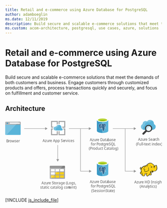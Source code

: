 ```yaml
---
title: Retail and e-commerce using Azure Database for PostgreSQL
author: adamboeglin
ms.date: 12/11/2019
description: Build secure and scalable e-commerce solutions that meet the demands of both customers and business. Engage customers through customized products and offers, process transactions quickly and securely, and focus on fulfillment and customer service.
ms.custom: acom-architecture, postgresql, use cases, azure, solutions
---
```

# Retail and e-commerce using Azure Database for PostgreSQL

Build secure and scalable e-commerce solutions that meet the demands of both customers and business. Engage customers through customized products and offers, process transactions quickly and securely, and focus on fulfillment and customer service. 


## Architecture

<svg class="architecture-diagram" aria-labelledby="retail-and-ecommerce-using-azure-database-for-postgresql" height="285.39" viewbox="0 0 595.565 285.39" width="595.565" xmlns="http://www.w3.org/2000/svg"><title id="retail-and-ecommerce-using-azure-database-for-postgresql">Retail and e-commerce using Azure Database for PostgreSQL</title><desc>Build secure and scalable e-commerce solutions that meet the demands of both customers and business. Engage customers through customized products and offers, process transactions quickly and securely, and focus on fulfillment and customer service.</desc><text fill="#5b5b5b" font-family="SegoeUI, Segoe UI" font-size="14" transform="translate(3.797 91.785)">B<tspan letter-spacing="-0.013em" x="8.025" y="0">r</tspan><tspan x="12.708" y="0">owser</tspan></text><path d="M0,61.653A2.354,2.354,0,0,0,2.347,64H56.338a2.354,2.354,0,0,0,2.347-2.347V24.915H0Z" fill="#59b4d9"></path><path d="M56.338,14H2.347A2.354,2.354,0,0,0,0,16.347v8.92H58.685v-8.92A2.354,2.354,0,0,0,56.338,14" fill="#a0a1a2"></path><path d="M2.347,14A2.354,2.354,0,0,0,0,16.347V61.653A2.354,2.354,0,0,0,2.347,64H4.93L51.174,14Z" fill="#fff" opacity="0.2" style="isolation: isolate"></path><rect fill="#fff" height="4.514" width="38.371" x="17.305" y="17.181"></rect><circle cx="7.9" cy="19.814" fill="#3999c6" r="2.633"></circle><text fill="#5b5b5b" font-family="SegoeUI, Segoe UI" font-size="14" transform="translate(321.778 87.285)">Azu<tspan letter-spacing="-0.013em" x="23.283" y="0">r</tspan><tspan x="27.966" y="0">e Data</tspan><tspan letter-spacing="-0.013em" x="67.929" y="0">b</tspan><tspan x="75.975" y="0">ase </tspan><tspan x="3.989" y="16.8">for </tspan><tspan letter-spacing="-0.037em" x="25.276" y="16.8">P</tspan><tspan x="32.597" y="16.8">os</tspan><tspan letter-spacing="-0.008em" x="46.741" y="16.8">t</tspan><tspan x="51.375" y="16.8">g</tspan><tspan letter-spacing="-0.013em" x="59.62" y="16.8">r</tspan><tspan x="64.302" y="16.8">eSQL</tspan><tspan x="-3.845" y="33.6">(P</tspan><tspan letter-spacing="-0.013em" x="8.22" y="33.6">r</tspan><tspan x="12.903" y="33.6">oduct Catalog)</tspan></text><text fill="#5b5b5b" font-family="SegoeUI, Segoe UI" font-size="14" transform="translate(321.778 247.285)">Azu<tspan letter-spacing="-0.013em" x="23.283" y="0">r</tspan><tspan x="27.966" y="0">e Data</tspan><tspan letter-spacing="-0.013em" x="67.929" y="0">b</tspan><tspan x="75.975" y="0">ase </tspan><tspan x="3.989" y="16.8">for </tspan><tspan letter-spacing="-0.037em" x="25.276" y="16.8">P</tspan><tspan x="32.597" y="16.8">os</tspan><tspan letter-spacing="-0.008em" x="46.741" y="16.8">t</tspan><tspan x="51.375" y="16.8">g</tspan><tspan letter-spacing="-0.013em" x="59.62" y="16.8">r</tspan><tspan x="64.302" y="16.8">eSQL</tspan><tspan x="5.472" y="33.6">(Session </tspan><tspan letter-spacing="-0.032em" x="59.688" y="33.6">S</tspan><tspan x="66.674" y="33.6">ta</tspan><tspan letter-spacing="-0.008em" x="78.542" y="33.6">t</tspan><tspan x="83.176" y="33.6">e)</tspan></text><text fill="#5b5b5b" font-family="SegoeUI, Segoe UI" font-size="14" transform="translate(142.145 90.785)">Azu<tspan letter-spacing="-0.013em" x="23.283" y="0">r</tspan><tspan x="27.966" y="0">e App Se</tspan><tspan letter-spacing="0.04em" x="83.207" y="0">r</tspan><tspan x="88.635" y="0">vices</tspan></text><text fill="#5b5b5b" font-family="SegoeUI, Segoe UI" font-size="14" transform="translate(505.337 86.785)">Azu<tspan letter-spacing="-0.013em" x="23.283" y="0">r</tspan><tspan x="27.966" y="0">e Sea</tspan><tspan letter-spacing="-0.013em" x="61.004" y="0">r</tspan><tspan x="65.687" y="0">ch</tspan><tspan x="-7.889" y="16.8">(Full-</tspan><tspan letter-spacing="-0.008em" x="23.475" y="16.8">t</tspan><tspan x="28.109" y="16.8">ext index)</tspan></text><text fill="#5b5b5b" font-family="SegoeUI, Segoe UI" font-size="14" transform="translate(138.088 251.785)">Azu<tspan letter-spacing="-0.013em" x="23.283" y="0">r</tspan><tspan x="27.966" y="0">e </tspan><tspan letter-spacing="-0.032em" x="39.122" y="0">S</tspan><tspan letter-spacing="-0.008em" x="46.108" y="0">t</tspan><tspan x="50.743" y="0">orage (Logs,</tspan><tspan x="-5.12" y="16.8">static catalog con</tspan><tspan letter-spacing="-0.008em" x="102.847" y="16.8">t</tspan><tspan x="107.481" y="16.8">ent)</tspan></text><line fill="none" stroke="#969696" stroke-miterlimit="10" stroke-width="1.5" x1="319.54" x2="242.275" y1="40.03" y2="40.03"></line><polygon fill="#969696" points="318.008 34.794 327.075 40.03 318.008 45.266 318.008 34.794"></polygon><line fill="none" stroke="#969696" stroke-miterlimit="10" stroke-width="1.5" x1="153.54" x2="72.275" y1="40.03" y2="40.03"></line><polygon fill="#969696" points="152.008 34.794 161.075 40.03 152.008 45.266 152.008 34.794"></polygon><path d="M196.051,61.22H178.123V43.4h3.672a9.513,9.513,0,0,1-.648-3.564V39.62h-6.8V65h25.488V49.88h-3.78Z" fill="#a0a1a2"></path><path d="M221.323,43.4h3.24V61.328H206.635V49.988h-3.78V65h25.488V39.62h-7.992a7.609,7.609,0,0,1,.972,3.564Z" fill="#a0a1a2"></path><path d="M178.123,32.6V14.78h17.928V25.148a10.021,10.021,0,0,1,3.78-1.728V11H174.343V36.38h7.344a10.249,10.249,0,0,1,2.376-3.672l-5.94-.108Z" fill="#a0a1a2"></path><path d="M206.635,22.988V14.78h17.928V32.708h-7.884a13.1,13.1,0,0,1,.54,3.672v.108h11.124V11H202.855V22.772c.324,0,.54-.108.864-.108A26.751,26.751,0,0,1,206.635,22.988Z" fill="#a0a1a2"></path><path d="M218.407,43.076a3.987,3.987,0,0,0-4-4h-.54a11.741,11.741,0,0,0,.432-2.808,10.628,10.628,0,0,0-20.736-3.348,8.425,8.425,0,0,0-2.376-.432,7.345,7.345,0,0,0,0,14.688h23.544a4.107,4.107,0,0,0,3.672-4.1" fill="#59b4d9"></path><path d="M195.079,47.18a7.341,7.341,0,0,1,3.564-12.312,5.967,5.967,0,0,1,2.376-.108,10.713,10.713,0,0,1,5.94-8.64,10.181,10.181,0,0,0-3.24-.54,10.57,10.57,0,0,0-10.044,7.344,8.425,8.425,0,0,0-2.376-.432,7.345,7.345,0,0,0,0,14.688h3.78Z" fill="#fff" opacity="0.2" style="isolation: isolate"></path><path d="M169.343,228.5a2.131,2.131,0,0,0,2.2,2.2h53.592a2.131,2.131,0,0,0,2.2-2.2v-38.4h-58Z" fill="#a0a1a2"></path><path d="M225.139,181.292H171.547a2.131,2.131,0,0,0-2.2,2.2v6.612h58V183.5a2.131,2.131,0,0,0-2.2-2.2" fill="#7a7a7a"></path><rect fill="#fff" height="8.816" width="14.616" x="191.151" y="193.936"></rect><rect fill="#fcd116" height="8.816" width="14.616" x="191.151" y="205.884"></rect><rect fill="#fcd116" height="8.816" width="14.616" x="208.551" y="205.884"></rect><rect fill="#fff" height="8.816" width="14.616" x="208.551" y="193.936"></rect><rect fill="#fff" height="8.816" width="14.616" x="173.751" y="193.936"></rect><rect fill="#fff" height="8.816" width="14.616" x="173.751" y="205.884"></rect><rect fill="#fcd116" height="8.816" width="14.616" x="173.751" y="217.716"></rect><rect fill="#fcd116" height="8.816" width="14.616" x="191.151" y="217.716"></rect><rect fill="#fcd116" height="8.816" width="14.616" x="208.551" y="217.716"></rect><path d="M171.547,181.292a2.37,2.37,0,0,0-2.2,2.2V228.5a2.37,2.37,0,0,0,2.2,2.2h2.436l45.936-49.416Z" fill="#fff" opacity="0.2" style="isolation: isolate"></path><path d="M565.623,22.9c0-.448.112-1.008.112-1.456a14.413,14.413,0,0,0-14.56-14.336,14.135,14.135,0,0,0-11.76,5.824,10.426,10.426,0,0,0-5.824-1.68A10.971,10.971,0,0,0,522.615,22.12v.9c-4.032,2.128-6.272,5.6-6.272,9.856,0,6.72,5.488,11.984,12.544,11.984H559.8c7.056,0,12.544-5.264,12.544-11.984A10.625,10.625,0,0,0,565.623,22.9Z" fill="#59b4d9"></path><path d="M524.183,38.36c0-4.592,2.352-8.176,6.72-10.416v-.9a11.754,11.754,0,0,1,17.808-9.856,15.487,15.487,0,0,1,12.544-6.384h0A15.172,15.172,0,0,0,551.175,7a14.535,14.535,0,0,0-11.76,5.936,10.426,10.426,0,0,0-5.824-1.68A10.971,10.971,0,0,0,522.615,22.12v.9c-4.032,2.128-6.272,5.6-6.272,9.856a11.877,11.877,0,0,0,9.408,11.648A12.584,12.584,0,0,1,524.183,38.36Z" fill="#fff" opacity="0.2" style="isolation: isolate"></path><path d="M554.759,41.72a9.692,9.692,0,0,1-9.408,7.392A8.526,8.526,0,0,1,543,48.776a10.058,10.058,0,0,1-3.136-1.456,10.293,10.293,0,0,1-2.464-2.464,9.8,9.8,0,0,1-1.456-7.728,9.692,9.692,0,0,1,9.408-7.392,8.526,8.526,0,0,1,2.352.336,9.758,9.758,0,0,1,5.936,4.368,9.232,9.232,0,0,1,1.12,7.28" fill="#fff"></path><path d="M554.759,41.72a9.692,9.692,0,0,1-9.408,7.392A8.526,8.526,0,0,1,543,48.776a10.058,10.058,0,0,1-3.136-1.456,10.293,10.293,0,0,1-2.464-2.464,9.8,9.8,0,0,1-1.456-7.728,9.692,9.692,0,0,1,9.408-7.392,8.526,8.526,0,0,1,2.352.336,9.758,9.758,0,0,1,5.936,4.368,9.232,9.232,0,0,1,1.12,7.28" fill="#59b4d9" opacity="0.1" style="isolation: isolate"></path><path d="M550.615,31.3a9.5,9.5,0,0,0-2.912-1.232,8.526,8.526,0,0,0-2.352-.336,9.692,9.692,0,0,0-9.408,7.392,9.3,9.3,0,0,0,1.456,7.728,7.847,7.847,0,0,0,.9,1.12A25.051,25.051,0,0,1,550.615,31.3" fill="#59b4d9" opacity="0.3" style="isolation: isolate"></path><path d="M557.223,32.312a13.834,13.834,0,0,0-8.512-6.272,17.291,17.291,0,0,0-3.36-.448,13.892,13.892,0,0,0-13.44,10.528,13.553,13.553,0,0,0,1.456,10.192l-10.528,10.64a3.654,3.654,0,0,0,0,5.04,3.8,3.8,0,0,0,5.152,0l10.528-10.64a14.179,14.179,0,0,0,3.584,1.456,17.291,17.291,0,0,0,3.36.448A13.892,13.892,0,0,0,558.9,42.728,14.127,14.127,0,0,0,557.223,32.312Zm-2.464,9.408a9.692,9.692,0,0,1-9.408,7.392A8.526,8.526,0,0,1,543,48.776a10.058,10.058,0,0,1-3.136-1.456,10.293,10.293,0,0,1-2.464-2.464,9.8,9.8,0,0,1-1.456-7.728,9.692,9.692,0,0,1,9.408-7.392,8.526,8.526,0,0,1,2.352.336,9.758,9.758,0,0,1,5.936,4.368A9.3,9.3,0,0,1,554.759,41.72Z" fill="#3e3e3e"></path><path d="M537.511,50.792a13.635,13.635,0,0,1-3.584-3.584c-.224-.336-.336-.56-.56-.9l-.9,1.008-.112.112a2.343,2.343,0,0,0,.448.672,16.758,16.758,0,0,0,3.92,4.032,2.676,2.676,0,0,0,.784.336l1.008-1.008C538.071,51.128,537.847,51.016,537.511,50.792Z" fill="#1e1e1e" opacity="0.5" style="isolation: isolate"></path><polygon fill="#fcd116" points="534.788 181.474 530.163 182.267 526.066 184.117 522.498 186.364 519.062 190.461 517.212 192.443 515.361 193.104 514.833 191.915 515.758 190.725 515.89 189.007 516.551 189.007 517.079 189.536 516.947 187.818 516.287 187.289 516.287 186.628 514.701 187.553 513.115 189.271 512.851 190.857 513.511 192.179 514.04 194.293 515.229 194.822 516.551 194.822 517.74 194.029 516.947 198.126 517.74 202.619 516.815 204.733 514.04 207.773 514.436 209.755 515.89 211.87 518.401 213.588 519.855 213.852 521.308 213.852 520.383 217.817 523.819 219.27 528.18 219.799 529.634 218.742 529.766 216.231 531.484 213.456 531.616 211.209 535.581 211.606 539.281 211.209 535.581 213.456 536.242 216.099 538.488 219.799 540.867 220.724 542.585 220.063 543.378 218.478 547.211 215.57 548.004 216.231 553.951 216.495 555.14 215.438 555.272 213.72 554.876 213.059 554.611 208.434 552.629 204.469 552.893 202.619 554.083 203.28 557.519 206.451 559.105 206.584 560.955 205.791 562.805 204.469 563.73 201.43 569.016 201.826 572.32 200.505 574.963 198.126 576.813 194.558 577.342 190.329 576.945 185.571 575.888 181.21 574.831 179.756 573.377 179.36 570.866 182.135 568.62 182.928 566.637 179.624 564.655 177.774 563.466 177.113 559.237 173.413 555.669 171.563 552.233 171.298 548.136 171.959 544.568 173.281 542.189 175.263 540.206 177.642 538.224 178.17 534.788 181.474"></polygon><polygon fill="#1e1e1e" points="516.947 197.461 517.476 198.122 517.608 197.329 517.212 197.329 516.947 197.461"></polygon><path d="M577.738,185.307a14.653,14.653,0,0,0-1.586-5.286c-.132-.132-.264-.4-.4-.529a5.457,5.457,0,0,0-1.454-.925,1.96,1.96,0,0,0-1.718,0c-.132.132-.264.132-.4.264a7.33,7.33,0,0,0-.793,1.057,9.318,9.318,0,0,1-.925,1.189,5.128,5.128,0,0,1-1.454.793,5.128,5.128,0,0,0-.793-1.454,12.4,12.4,0,0,0-1.189-1.586l-1.057-1.057-1.189-.793a29.418,29.418,0,0,1-3.172-2.511c-.4-.4-.925-.793-1.322-1.189a11.711,11.711,0,0,0-7-3.04,19.132,19.132,0,0,0-7.929,1.718,13.93,13.93,0,0,0-3.436,2.114,18.967,18.967,0,0,0-2.511,2.907,3.91,3.91,0,0,0-1.322.264,4.69,4.69,0,0,0-1.586,1.057,8.55,8.55,0,0,1-1.189,1.057h0l-1.057,1.057a28.952,28.952,0,0,0-6.872,1.718,19.8,19.8,0,0,0-5.683,3.436,9.936,9.936,0,0,0-1.982,2.114,21.524,21.524,0,0,0-1.454,2.247l-1.189,1.189a2.742,2.742,0,0,1-1.322.793h0a1.023,1.023,0,0,1-.4.132v-.132a3.389,3.389,0,0,0,.793-2.511c.132.132.132.264.264.4s.132.264.264.4l.264-.264.4.132a5.542,5.542,0,0,0,.132-2.114,1.816,1.816,0,0,0-.661-1.057c0-.132.132-.132.132-.264a1.91,1.91,0,0,0,.264-.925l-.264-.132h0l.264.132.4-.264-.529.132a8.585,8.585,0,0,0-3.568,2.247,5.868,5.868,0,0,0-1.057,1.454,2.949,2.949,0,0,0-.4,1.718,3.97,3.97,0,0,0,.793,1.454,8.422,8.422,0,0,0,.264.925,1.878,1.878,0,0,1,.264.793,2.746,2.746,0,0,0,1.454,1.322,3.221,3.221,0,0,0,1.586,0c-.132.661-.132,1.322-.264,1.982a27.663,27.663,0,0,0,.132,3.172,1.676,1.676,0,0,0,.132.793c0,.264.132.529.132.793a1.878,1.878,0,0,0-.264.793,5.523,5.523,0,0,1-.529,1.322l-1.057,1.057-.925.925-.264.264a1.625,1.625,0,0,0-.661,1.85,18.821,18.821,0,0,0,.661,2.114,8.032,8.032,0,0,0,1.322,1.85,14.113,14.113,0,0,0,3.3,2.114,3.92,3.92,0,0,0,2.114.264c0,.132,0,.264-.132.264a6.443,6.443,0,0,0-.4.925c-.793,1.85,0,2.775,1.322,3.3a12.99,12.99,0,0,0,2.114.661c.132,0,.264.132.529.132a19.751,19.751,0,0,0,3.7.793c1.454.132,2.775-.264,3.172-1.586a5.816,5.816,0,0,0,.264-1.322V216.76a7.076,7.076,0,0,1,.925-1.586c0-.132.132-.132.132-.264.264-.529.529-.793.529-1.189v-1.586a15.994,15.994,0,0,0,2.511.132h1.322c-.132,0-.264.132-.4.132a.129.129,0,0,0-.132.132c-1.189.529-1.189,1.718-.793,2.775a6.285,6.285,0,0,0,1.454,2.643,10.365,10.365,0,0,0,2.643,3.04c1.057.661,2.247.661,3.832-.132a2.746,2.746,0,0,0,1.322-1.454c.132-.132.264-.4.4-.529a19.778,19.778,0,0,1,1.982-1.586,5.6,5.6,0,0,1,.925-.661,4.4,4.4,0,0,0,.793.4,4.955,4.955,0,0,0,1.454.132h3.436a3.823,3.823,0,0,0,2.247-.4,2.286,2.286,0,0,0,1.057-1.982V213.72a1.757,1.757,0,0,0-.4-.925v-2.907a6.633,6.633,0,0,0-.264-1.586,6.442,6.442,0,0,0-.529-1.454c-.132-.4-.264-.661-.4-1.057l-.264.132h0l.264-.132h0a8.084,8.084,0,0,0-.661-1.586v-.4l.529.529.793.793a9.1,9.1,0,0,0,1.718,1.454,3.19,3.19,0,0,0,2.247.529,5.239,5.239,0,0,0,2.907-1.057,6.459,6.459,0,0,0,1.85-2.379c.132-.264.132-.529.264-.793,0-.264.132-.4.132-.661a15.132,15.132,0,0,0,4.229.132,11.72,11.72,0,0,0,3.832-1.057,9.717,9.717,0,0,0,3.832-3.832h0a14.938,14.938,0,0,0,1.85-5.947C578.267,189.932,578.135,187.553,577.738,185.307ZM557.915,201.3c-.4,1.322-1.057,3.568.793,3.965a2.354,2.354,0,0,0,1.982-.4,3.724,3.724,0,0,1-1.718,0,1.159,1.159,0,0,1-.925-.793c.132.132.4.132.925.264,1.322.264,2.643-.264,2.907-1.322a13.663,13.663,0,0,1,.4-1.586,8.422,8.422,0,0,0,.925.264c-.132.529-.4,1.057-.529,1.718a3.737,3.737,0,0,1-3.7,2.511c-1.454,0-2.247-.925-3.3-1.718-.661-.529-1.322-1.189-1.982-1.718a14.62,14.62,0,0,1-4.758-2.379,9.045,9.045,0,0,0,3.568,2.775,34.584,34.584,0,0,1-1.718,6.343c-.264,1.057-2.775,5.154-3.568,5.55-.529.264-3.568,2.907-4.229,3.3a5.93,5.93,0,0,1-1.454,1.718c-1.982,1.057-3.3-.925-4.361-2.643-.529-.793-1.85-3.04-.661-3.7,1.057-.529,1.718-1.057,2.907-1.718a4.016,4.016,0,0,0,.661.925c0-.4-.132-.661-.132-1.057a3.772,3.772,0,0,1,0-1.718c0-.529.132-1.189.132-1.718-.132.661-.529,1.189-.661,1.85a1.191,1.191,0,0,0-.132.661,21.353,21.353,0,0,1-7.665.132c-.132-.925-.4-1.982-.529-2.643V212.4a3.008,3.008,0,0,1-.529,2.114c-.4.793-.661.925-1.322,2.247a11.368,11.368,0,0,1-.132,2.114c-.4,1.322-3.965.264-4.89,0-1.189-.264-3.568-.793-3.04-2.379a19.168,19.168,0,0,0,1.189-4.758,25.648,25.648,0,0,1-4.493-11.1,13.782,13.782,0,0,1,.529-6.476,17.58,17.58,0,0,1,4.625-7.268c3.04-2.643,5.815-3.7,10.308-4.361-1.057,1.189-2.114,2.511-3.3,3.832a20.478,20.478,0,0,0-2.643,4.229c-1.057,2.114-1.057,2.907.4,4.625,1.189,1.586,1.85,2.247,2.247,3.832a8.559,8.559,0,0,0-.661,2.775c1.454,1.586,2.511,2.643,3.832,2.907a5.118,5.118,0,0,0,3.7-.4c2.643-1.322,5.154-3.172,8.194-3.3,1.454-3.436,1.322-6.343.529-9.779a58.531,58.531,0,0,1-.793-6.74,17.227,17.227,0,0,0-.264,6.872c.529,2.907.925,6.079-.529,8.59-2.775.264-5.154,1.85-7.665,3.172a4.364,4.364,0,0,1-3.172.264c-.793-.132-1.454-.793-2.643-2.114a6.139,6.139,0,0,1,.793-3.04,57.631,57.631,0,0,1,3.172-5.418c-1.322,1.718-2.643,3.172-3.7,4.758a12.324,12.324,0,0,0-1.982-3.172,2.784,2.784,0,0,1-.4-3.436,14.2,14.2,0,0,1,2.643-4.229c2.114-2.379,4.1-4.89,6.476-7.268A5.035,5.035,0,0,1,541,178.038c1.586-.264,3.04-.529,4.625-.925a26.978,26.978,0,0,1-4.493.4h0c1.454-1.85,2.247-2.907,4.625-3.965,5.815-2.511,9.515-2.775,14.008,1.057a31.639,31.639,0,0,0,3.436,2.775,5.816,5.816,0,0,0-1.322.264,5.038,5.038,0,0,1,1.982.132c.132.132.4.264.529.4a5.381,5.381,0,0,1,1.85,1.586,17.5,17.5,0,0,1,1.586,2.643c-.264-.132-.529-.132-.793-.264a.8.8,0,0,0-.529-.132,1.589,1.589,0,0,0-1.057.264h0a4.306,4.306,0,0,1-1.718.529,1.459,1.459,0,0,0,1.057,0h.132c-.132.132-.132.4-.264.661a2.249,2.249,0,0,0,.132.925h0c0,.132.132.132.132.264-.264.132-.4.132-.661.264a12.736,12.736,0,0,1,3.172,0c.132.4.132.661.264,1.057h-.4a1.808,1.808,0,0,0-1.85-.132c-2.247.529-1.718,1.85-2.775,3.832,1.057-1.322,1.057-2.775,2.775-3.172.4-.132.661-.264.925-.132a2.593,2.593,0,0,0-1.189,1.189c-.529,1.454-.132,2.511-.793,3.832.661-1.189.661-2.247,1.322-3.568.264-.4,1.057-1.189,1.454-1.189h.4a12.866,12.866,0,0,1,.132,2.114c-.132,1.189-.4,2.907-.529,3.568a9.474,9.474,0,0,0,1.189-3.568,10,10,0,0,0,0-3.965c-.4-1.85,1.454-1.454,2.511-2.379.793-.661,1.322-1.586,1.982-2.247s1.85.264,2.114,1.057a26.308,26.308,0,0,1,1.454,10.572c-.4,3.3-1.982,7-4.89,8.59-3.7,2.114-8.194.793-11.894-.4a9.44,9.44,0,0,1-1.982-1.057A2.969,2.969,0,0,1,557.915,201.3Zm-3.3,13.348c-.132,1.322-.529,1.454-1.85,1.454a27.623,27.623,0,0,1-3.3-.132A7.179,7.179,0,0,1,548,215.7c1.189-.925,3.3-4.625,3.7-5.947s.925-2.511,1.189-3.832a7.451,7.451,0,0,0,.529,1.586,7.821,7.821,0,0,1,.661,2.511,25.464,25.464,0,0,0,.132,3.172A2.045,2.045,0,0,1,554.611,214.645Zm-38.589-27.488a2.109,2.109,0,0,0-.4,1.057c-.4,1.454.132,2.775-1.189,3.832.661,1.189.529,1.718,1.982,1.189a5.457,5.457,0,0,0,1.454-.925c-.132.529-.4,1.057-.529,1.586,0,.132,0,.132-.132.264-1.057.4-2.379.661-2.907-.4a6.543,6.543,0,0,1-.529-1.718C512.058,190.329,514.569,187.95,516.022,187.157Zm.132,1.586a.8.8,0,0,1,.132-.529c0-.132,0-.132.132-.264.4.264.4.529.529,1.057C516.683,188.743,516.419,188.611,516.154,188.743Zm1.322,15.462a31.234,31.234,0,0,0,3.568,7.665h0a9.105,9.105,0,0,1-.4,1.057c-1.057,1.454-3.7-.661-4.493-1.454a5.346,5.346,0,0,1-1.586-2.907c-.132-.661,0-.661.529-1.189l1.982-1.982ZM567.827,182.4c0,.132.132.264.132.4l-.132.132c-.132-.132-.264-.4-.4-.529Zm-49.161,8.061Zm-2.114-3.172Zm-3.3,5.022Zm18.5,19.427Zm32.246-9.779Zm11.894-4.493Z" fill="#1e1e1e"></path><path d="M560.558,185.835a13.744,13.744,0,0,0-1.982.264c0-.264-.132-.4-.132-.661a1.876,1.876,0,0,0-1.189-1.057c.4-.264.925-.529,1.322-.793-1.057.529-2.247.4-3.172.925-.793.529-1.85,2.247-2.643,2.907a11.024,11.024,0,0,0,1.586-1.057,2.45,2.45,0,0,0,.264.925,2.082,2.082,0,0,0,.925.925,4.134,4.134,0,0,0-.661,1.322A11.547,11.547,0,0,1,560.558,185.835Z" fill="#1e1e1e"></path><path d="M551.043,183.853a5.216,5.216,0,0,1,3.3-4.1C551.175,180.549,550.647,181.871,551.043,183.853Z" fill="#1e1e1e"></path><path d="M556.2,198.919c-.132.4-.132,1.057-.264,1.454a5.72,5.72,0,0,1,.661-1.586c.264-.529.4-.529.925-.793a12.28,12.28,0,0,0,1.322-.661c-.4,0-1.057.264-1.454.264C556.461,197.729,556.329,197.994,556.2,198.919Z" fill="#1e1e1e"></path><path d="M539.281,181.078c-1.189,1.189-2.247,5.022-2.643,6.608.529-1.322,1.982-4.89,3.04-5.815a2.765,2.765,0,0,1,.793-.529c-.793,1.322-.661,1.586-.4,3.3a6.977,6.977,0,0,1,1.85-3.832c1.057-.264,2.114-.661,3.3-1.057-1.322.132-2.511.264-3.832.4C540.206,180.417,539.942,180.417,539.281,181.078Z" fill="#1e1e1e"></path><path d="M555.008,187.818a.887.887,0,0,1,1.586-.793v.132a8.551,8.551,0,0,0-1.189,1.057.422.422,0,0,1-.4-.4" fill="#fffacb"></path><text fill="#5b5b5b" font-family="SegoeUI, Segoe UI" font-size="14" transform="translate(490.961 247.657)">Azu<tspan letter-spacing="-0.013em" x="23.283" y="0">r</tspan><tspan x="27.966" y="0">e HD Insight</tspan><tspan x="20.665" y="16.8">(Anal</tspan><tspan letter-spacing="0.003em" x="52.356" y="16.8">y</tspan><tspan x="59.172" y="16.8">tics)</tspan></text><polyline fill="none" points="286.343 40 286.343 202 320.808 202" stroke="#969696" stroke-miterlimit="10" stroke-width="1.5"></polyline><polygon fill="#969696" points="319.276 207.236 328.343 202 319.276 196.764 319.276 207.236"></polygon><polyline fill="none" points="456.343 40 456.343 202 490.808 202" stroke="#969696" stroke-miterlimit="10" stroke-width="1.5"></polyline><polygon fill="#969696" points="489.276 207.236 498.343 202 489.276 196.764 489.276 207.236"></polygon><line fill="none" stroke="#969696" stroke-miterlimit="10" stroke-width="1.5" x1="490.54" x2="409.275" y1="40.03" y2="40.03"></line><polygon fill="#969696" points="489.008 34.794 498.075 40.03 489.008 45.266 489.008 34.794"></polygon><line fill="none" stroke="#969696" stroke-miterlimit="10" stroke-width="1.5" x1="199.675" x2="199.675" y1="157.895" y2="102.63"></line><polygon fill="#969696" points="204.91 156.363 199.675 165.43 194.439 156.363 204.91 156.363"></polygon><path d="M348.665,7.418V48.829c0,4.359,9.738,7.8,21.678,7.8V7.418Z" fill="#3998c5"></path><path d="M370.343,56.48h.34c11.867,0,21.338-3.431,21.338-7.777V7.418H370.343Z" fill="#59b3d8"></path><path d="M391.682,7.8c0,4.246-9.636,7.8-21.451,7.8s-21.566-3.556-21.566-7.8S358.3,0,370.116,0s21.566,3.556,21.566,7.8" fill="#fff"></path><path d="M387.318,7.341c0,2.868-7.685,5.162-17.092,5.162s-17.2-2.293-17.2-5.162,7.685-5.162,17.092-5.162,17.2,2.294,17.2,5.162" fill="#7fb900"></path><path d="M383.651,10.438c2.294-.912,3.556-1.95,3.556-3.1,0-2.868-7.685-5.162-17.092-5.162s-17.092,2.294-17.092,5.162c0,1.147,1.376,2.294,3.556,3.1,3.1-1.262,8.029-1.95,13.536-1.95a41.81,41.81,0,0,1,13.536,1.95" fill="#b7d332"></path><path d="M382.261,38.559c-3.414.7-3.649-.456-3.649-.456,3.6-5.349,5.112-12.138,3.811-13.8-3.547-4.532-9.692-2.389-9.79-2.333l-.033.006a12.176,12.176,0,0,0-2.28-.237,5.628,5.628,0,0,0-3.605,1.079s-10.955-4.513-10.446,5.674c.114,2.166,3.107,16.4,6.683,12.1,1.307-1.572,2.57-2.9,2.57-2.9a3.316,3.316,0,0,0,2.166.553l.062-.051a2.387,2.387,0,0,0,.025.613c-.921,1.026-.651,1.21-2.493,1.589-1.863.384-.767,1.067-.055,1.246a3.786,3.786,0,0,0,4.226-1.368l-.055.217a6.157,6.157,0,0,1,.57,3.326,9.172,9.172,0,0,0,.213,3.206c.284.773.57,2.514,2.989,2a3.571,3.571,0,0,0,3.217-3.431c.1-1.331.342-1.14.352-2.326l.188-.563c.217-1.806.034-2.389,1.279-2.117l.3.026a6.9,6.9,0,0,0,2.823-.475c1.518-.7,2.417-1.88.921-1.571Z" fill="#336790"></path><path d="M367.85,29.623a1.453,1.453,0,0,0-.494-.154,1.058,1.058,0,0,0-.727.1.265.265,0,0,0-.114.177c-.032.228.307.657.731.716a.78.78,0,0,0,.1.007.8.8,0,0,0,.723-.464l.011-.04C368.1,29.894,368.081,29.75,367.85,29.623Z" fill="#fff"></path><path d="M377.284,29.267a1.356,1.356,0,0,0-.49-.01c-.355.051-.7.21-.669.42l.006.021a.723.723,0,0,0,.659.423.74.74,0,0,0,.093-.006.864.864,0,0,0,.486-.267.555.555,0,0,0,.184-.371C377.535,29.379,377.439,29.3,377.284,29.267Z" fill="#fff"></path><path d="M383.293,38.515c-.164-.5-.883-.353-1.119-.3-2.4.5-3.079.007-3.219-.131a28.037,28.037,0,0,0,3.721-8.365c.665-2.66.652-4.771-.029-5.641a7.776,7.776,0,0,0-6.043-2.987,11.694,11.694,0,0,0-4.042.539l-.029.007-.046.016h0l-.041.016a9.41,9.41,0,0,0-2.14-.278,6.073,6.073,0,0,0-3.619,1.026,15.831,15.831,0,0,0-3.461-.87,7.157,7.157,0,0,0-5.116.921c-1.586,1.125-2.322,3.147-2.179,6.007.07,1.349,2.043,12.093,5.141,13.127a1.893,1.893,0,0,0,2.1-.835c1.1-1.327,2.135-2.429,2.394-2.7a3.779,3.779,0,0,0,1.8.479,1.619,1.619,0,0,0,.015.19c-.114.129-.217.259-.325.4-.414.527-.512.651-1.854.928-.544.114-1.268.324-1.279.863s.746.878,1.193.989a4.075,4.075,0,0,0,4.154-1.006,27.674,27.674,0,0,0,.4,6.385,2.973,2.973,0,0,0,2.855,2.2,4.586,4.586,0,0,0,.953-.108A3.611,3.611,0,0,0,376.8,46c.2-1.14.539-3.912.684-5.307a3.518,3.518,0,0,0,1.279.194,7.076,7.076,0,0,0,2.686-.506C382.3,39.974,383.5,39.151,383.293,38.515ZM377.188,40c-.059.779-.509,4.531-.743,5.892a3.017,3.017,0,0,1-2.836,2.872,2.4,2.4,0,0,1-3.04-1.51q-.033-.1-.058-.2a33.7,33.7,0,0,1-.331-7.441.3.3,0,0,0-.032-.139,1.608,1.608,0,0,0-.058-.285,1.568,1.568,0,0,0-.77-.933l-.038-.019a1.14,1.14,0,0,0-.993-.059,8.076,8.076,0,0,1,.409-1.3l.064-.171c.073-.2.161-.391.255-.607.5-1.117,1.19-2.645.441-6.107a2.106,2.106,0,0,0-2.421-1.735q-.063.01-.125.025a6.209,6.209,0,0,0-2.408.859,9.229,9.229,0,0,1,2.115-5.633,5.223,5.223,0,0,1,3.939-1.482,8.125,8.125,0,0,1,5.929,2.589,9.613,9.613,0,0,1,2.166,3.558c-1.627-.195-2.721.1-3.259.865-1.14,1.637.665,4.881,1.535,6.441.148.266.3.54.35.657A5.764,5.764,0,0,0,378.2,37.6a3.114,3.114,0,0,1,.307.424l-.074.021c-.461.124-1.322.366-1.244,1.945Zm-15.973.844c-1.02-.336-2.152-2.385-3.188-5.757a36.834,36.834,0,0,1-1.444-6.588c-.129-2.588.5-4.395,1.882-5.371a5.59,5.59,0,0,1,3.257-.876,14.088,14.088,0,0,1,4.25.772h0a2.63,2.63,0,0,0-.2.18c-2.368,2.39-2.284,6.494-2.28,6.666v.02a19.726,19.726,0,0,1-.069,3.839,4.221,4.221,0,0,0,1.112,3.534,3.679,3.679,0,0,0,.378.336c-.388.412-1.311,1.413-2.309,2.615h0c-.48.574-.937.779-1.393.628Zm3.423-7a20.524,20.524,0,0,0,.08-3.939,4.8,4.8,0,0,1,3.193-1,1.382,1.382,0,0,1,1.162,1.209c.7,3.26.092,4.622-.4,5.718-.095.211-.193.429-.274.644l-.064.171a10.027,10.027,0,0,0-.412,1.265,3.1,3.1,0,0,1-2.327-.99,3.678,3.678,0,0,1-.957-3.084Zm3.347,5.14a.307.307,0,0,0,.03-.038.523.523,0,0,1,.7-.169l.051.026a.959.959,0,0,1,.416,1.254,3.479,3.479,0,0,1-3.893,1.254h0a1.674,1.674,0,0,1-.729-.358,1.746,1.746,0,0,1,.767-.276c1.5-.307,1.71-.509,2.22-1.154.114-.146.255-.325.445-.536Zm9.612-3.093c-.059-.145-.192-.381-.374-.709l-.008-.014c-.745-1.335-2.488-4.462-1.568-5.778a2.085,2.085,0,0,1,1.807-.656,7.5,7.5,0,0,1,.987.074,8.153,8.153,0,0,1-.124,1.31,10.892,10.892,0,0,0-.148,1.387,10.416,10.416,0,0,0,.114,1.571,5.552,5.552,0,0,1-.352,3.451,4.186,4.186,0,0,1-.333-.64Zm4.156-5.685a31.493,31.493,0,0,1-3.267,7.253c-.051-.073-.114-.154-.194-.251l-.073-.093-.021-.025a5.827,5.827,0,0,0,.57-4.1,9.9,9.9,0,0,1-.1-1.467,10.483,10.483,0,0,1,.143-1.316,7.952,7.952,0,0,0,.13-1.6.523.523,0,0,0,.017-.2,9.767,9.767,0,0,0-5.594-6.4c5.106-1.247,7.754,1.3,8.666,2.456.684.87.583,2.911-.273,5.746Zm-3.408,8.438a1.837,1.837,0,0,0,.228-.075,1.544,1.544,0,0,0,.16.122,5.1,5.1,0,0,0,3.576.13,1.95,1.95,0,0,1,.328-.043,4.073,4.073,0,0,1-1.444,1.026,5.6,5.6,0,0,1-3.561.263c-.062-.036-.075-.063-.076-.07-.064-1.108.371-1.23.8-1.349Z" fill="#fff"></path><path d="M348.665,171.418v41.411c0,4.359,9.738,7.8,21.678,7.8V171.418Z" fill="#3998c5"></path><path d="M370.343,220.48h.34c11.867,0,21.338-3.431,21.338-7.777V171.418H370.343Z" fill="#59b3d8"></path><path d="M391.682,171.8c0,4.246-9.636,7.8-21.451,7.8s-21.566-3.556-21.566-7.8,9.636-7.8,21.451-7.8,21.566,3.556,21.566,7.8" fill="#fff"></path><path d="M387.318,171.341c0,2.868-7.685,5.162-17.092,5.162s-17.2-2.293-17.2-5.162,7.685-5.162,17.092-5.162,17.2,2.294,17.2,5.162" fill="#7fb900"></path><path d="M383.651,174.438c2.294-.912,3.556-1.95,3.556-3.1,0-2.868-7.685-5.162-17.092-5.162s-17.092,2.294-17.092,5.162c0,1.147,1.376,2.294,3.556,3.1,3.1-1.262,8.029-1.95,13.536-1.95a41.81,41.81,0,0,1,13.536,1.95" fill="#b7d332"></path><path d="M382.261,202.559c-3.414.7-3.649-.456-3.649-.456,3.6-5.349,5.112-12.138,3.811-13.8-3.547-4.532-9.692-2.389-9.79-2.333l-.033.006a12.176,12.176,0,0,0-2.28-.237,5.628,5.628,0,0,0-3.605,1.079s-10.955-4.513-10.446,5.674c.114,2.166,3.107,16.4,6.683,12.1,1.307-1.572,2.57-2.9,2.57-2.9a3.316,3.316,0,0,0,2.166.553l.062-.051a2.387,2.387,0,0,0,.025.613c-.921,1.026-.651,1.21-2.493,1.589-1.863.384-.767,1.067-.055,1.246a3.786,3.786,0,0,0,4.226-1.368l-.055.217a6.157,6.157,0,0,1,.57,3.326,9.172,9.172,0,0,0,.213,3.206c.284.773.57,2.514,2.989,2a3.571,3.571,0,0,0,3.217-3.431c.1-1.331.342-1.14.352-2.326l.188-.563c.217-1.806.034-2.389,1.279-2.117l.3.026a6.9,6.9,0,0,0,2.823-.475c1.518-.7,2.417-1.88.921-1.571Z" fill="#336790"></path><path d="M367.85,193.623a1.453,1.453,0,0,0-.494-.154,1.058,1.058,0,0,0-.727.1.265.265,0,0,0-.114.177c-.032.228.307.657.731.716a.78.78,0,0,0,.1.007.8.8,0,0,0,.723-.464l.011-.04C368.1,193.894,368.081,193.75,367.85,193.623Z" fill="#fff"></path><path d="M377.284,193.267a1.356,1.356,0,0,0-.49-.01c-.355.051-.7.21-.669.42l.006.021a.723.723,0,0,0,.659.423.74.74,0,0,0,.093-.006.864.864,0,0,0,.486-.267.555.555,0,0,0,.184-.371C377.535,193.379,377.439,193.3,377.284,193.267Z" fill="#fff"></path><path d="M383.293,202.515c-.164-.5-.883-.353-1.119-.3-2.4.5-3.079.007-3.219-.131a28.037,28.037,0,0,0,3.721-8.365c.665-2.66.652-4.771-.029-5.641a7.776,7.776,0,0,0-6.043-2.987,11.694,11.694,0,0,0-4.042.539l-.029.007-.046.016h0l-.041.016a9.41,9.41,0,0,0-2.14-.278,6.073,6.073,0,0,0-3.619,1.026,15.831,15.831,0,0,0-3.461-.87,7.157,7.157,0,0,0-5.116.921c-1.586,1.125-2.322,3.147-2.179,6.007.07,1.349,2.043,12.093,5.141,13.127a1.893,1.893,0,0,0,2.1-.835c1.1-1.327,2.135-2.429,2.394-2.7a3.779,3.779,0,0,0,1.8.479,1.619,1.619,0,0,0,.015.19c-.114.129-.217.259-.325.4-.414.527-.512.651-1.854.928-.544.114-1.268.324-1.279.863s.746.878,1.193.989a4.075,4.075,0,0,0,4.154-1.006,27.674,27.674,0,0,0,.4,6.385,2.973,2.973,0,0,0,2.855,2.2,4.586,4.586,0,0,0,.953-.108A3.611,3.611,0,0,0,376.8,210c.2-1.14.539-3.912.684-5.307a3.518,3.518,0,0,0,1.279.194,7.076,7.076,0,0,0,2.686-.506C382.3,203.974,383.5,203.151,383.293,202.515Zm-6.1,1.482c-.059.779-.509,4.531-.743,5.892a3.017,3.017,0,0,1-2.836,2.872,2.4,2.4,0,0,1-3.04-1.51q-.033-.1-.058-.2a33.7,33.7,0,0,1-.331-7.441.3.3,0,0,0-.032-.139,1.608,1.608,0,0,0-.058-.285,1.568,1.568,0,0,0-.77-.933l-.038-.019a1.14,1.14,0,0,0-.993-.059,8.076,8.076,0,0,1,.409-1.3l.064-.171c.073-.2.161-.391.255-.607.5-1.117,1.19-2.645.441-6.107a2.106,2.106,0,0,0-2.421-1.735q-.063.01-.125.025a6.209,6.209,0,0,0-2.408.859,9.229,9.229,0,0,1,2.115-5.633,5.223,5.223,0,0,1,3.939-1.482,8.125,8.125,0,0,1,5.929,2.589,9.613,9.613,0,0,1,2.166,3.558c-1.627-.195-2.721.1-3.259.865-1.14,1.637.665,4.881,1.535,6.441.148.266.3.54.35.657a5.764,5.764,0,0,0,.918,1.474,3.114,3.114,0,0,1,.307.424l-.074.021c-.461.124-1.322.366-1.244,1.945Zm-15.973.844c-1.02-.336-2.152-2.385-3.188-5.757a36.834,36.834,0,0,1-1.444-6.588c-.129-2.588.5-4.395,1.882-5.371a5.59,5.59,0,0,1,3.257-.876,14.088,14.088,0,0,1,4.25.772h0a2.63,2.63,0,0,0-.2.18c-2.368,2.39-2.284,6.494-2.28,6.666v.02a19.726,19.726,0,0,1-.069,3.839,4.221,4.221,0,0,0,1.112,3.534,3.679,3.679,0,0,0,.378.336c-.388.412-1.311,1.413-2.309,2.615h0c-.48.574-.937.779-1.393.628Zm3.423-7a20.524,20.524,0,0,0,.08-3.939,4.8,4.8,0,0,1,3.193-1,1.382,1.382,0,0,1,1.162,1.209c.7,3.26.092,4.622-.4,5.718-.095.211-.193.429-.274.644l-.064.171a10.027,10.027,0,0,0-.412,1.265,3.1,3.1,0,0,1-2.327-.99,3.678,3.678,0,0,1-.957-3.084Zm3.347,5.14a.307.307,0,0,0,.03-.038.523.523,0,0,1,.7-.169l.051.026a.959.959,0,0,1,.416,1.254,3.479,3.479,0,0,1-3.893,1.254h0a1.674,1.674,0,0,1-.729-.358,1.746,1.746,0,0,1,.767-.276c1.5-.307,1.71-.509,2.22-1.154.114-.146.255-.325.445-.536Zm9.612-3.093c-.059-.145-.192-.381-.374-.709l-.008-.014c-.745-1.335-2.488-4.462-1.568-5.778a2.085,2.085,0,0,1,1.807-.656,7.5,7.5,0,0,1,.987.074,8.153,8.153,0,0,1-.124,1.31,10.892,10.892,0,0,0-.148,1.387,10.416,10.416,0,0,0,.114,1.571,5.552,5.552,0,0,1-.352,3.451,4.186,4.186,0,0,1-.333-.64Zm4.156-5.685a31.493,31.493,0,0,1-3.267,7.253c-.051-.073-.114-.154-.194-.251l-.073-.093-.021-.025a5.827,5.827,0,0,0,.57-4.1,9.9,9.9,0,0,1-.1-1.467,10.483,10.483,0,0,1,.143-1.316,7.952,7.952,0,0,0,.13-1.6.523.523,0,0,0,.017-.2,9.767,9.767,0,0,0-5.594-6.4c5.106-1.247,7.754,1.3,8.666,2.456.684.87.583,2.911-.273,5.746Zm-3.408,8.438a1.837,1.837,0,0,0,.228-.075,1.544,1.544,0,0,0,.16.122,5.1,5.1,0,0,0,3.576.13,1.95,1.95,0,0,1,.328-.043,4.073,4.073,0,0,1-1.444,1.026,5.6,5.6,0,0,1-3.561.263c-.062-.036-.075-.063-.076-.07-.064-1.108.371-1.23.8-1.349Z" fill="#fff"></path></svg>

[!INCLUDE [js_include_file](../../../_js/index.md)]
